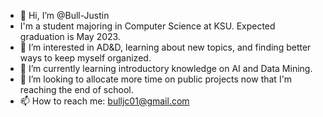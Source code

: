 - 👋 Hi, I’m @Bull-Justin
- I'm a student majoring in Computer Science at KSU. Expected graduation is May 2023.
- 👀 I’m interested in AD&D, learning about new topics, and finding better ways to keep myself organized.
- 🌱 I’m currently learning introductory knowledge on AI and Data Mining.
- 💞️ I’m looking to allocate more time on public projects now that I'm reaching the end of school.
- 📫 How to reach me: bulljc01@gmail.com

<!---
Bull-Justin/Bull-Justin is a ✨ special ✨ repository because its `README.md` (this file) appears on your GitHub profile.
You can click the Preview link to take a look at your changes.
--->
